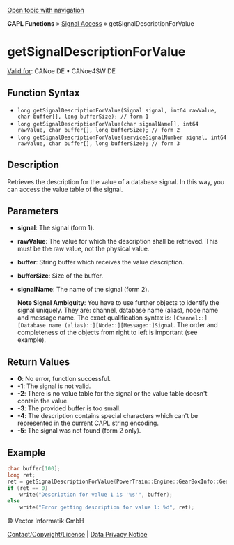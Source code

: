 [Open topic with navigation](../../../../CANoeDEFamily.htm#Topics/CAPLFunctions/SignalAccess/CAPLfunctionGetSignalDescriptionForValue.md)

**CAPL Functions** » [Signal Access](CAPLfunctionsSignalAccessOverview.md) » getSignalDescriptionForValue

# getSignalDescriptionForValue

[Valid for](../../Shared/FeatureAvailability.md): CANoe DE • CANoe4SW DE

## Function Syntax

- `long getSignalDescriptionForValue(Signal signal, int64 rawValue, char buffer[], long bufferSize); // form 1`
- `long getSignalDescriptionForValue(char signalName[], int64 rawValue, char buffer[], long bufferSize); // form 2`
- `long getSignalDescriptionForValue(serviceSignalNumber signal, int64 rawValue, char buffer[], long bufferSize); // form 3`

## Description

Retrieves the description for the value of a database signal. In this way, you can access the value table of the signal.

## Parameters

- **signal**: The signal (form 1).
- **rawValue**: The value for which the description shall be retrieved. This must be the raw value, not the physical value.
- **buffer**: String buffer which receives the value description.
- **bufferSize**: Size of the buffer.
- **signalName**: The name of the signal (form 2).

  **Note Signal Ambiguity**: You have to use further objects to identify the signal uniquely. They are: channel, database name (alias), node name and message name. The exact qualification syntax is: `[Channel::][Database name (alias)::][Node::][Message::]Signal`. The order and completeness of the objects from right to left is important (see example).

## Return Values

- **0**: No error, function successful.
- **-1**: The signal is not valid.
- **-2**: There is no value table for the signal or the value table doesn't contain the value.
- **-3**: The provided buffer is too small.
- **-4**: The description contains special characters which can't be represented in the current CAPL string encoding.
- **-5**: The signal was not found (form 2 only).

## Example

```c
char buffer[100]; 
long ret;
ret = getSignalDescriptionForValue(PowerTrain::Engine::GearBoxInfo::Gear, 1, buffer, elcount(buffer));
if (ret == 0) 
    write("Description for value 1 is '%s'", buffer);
else 
    write("Error getting description for value 1: %d", ret);
```

© Vector Informatik GmbH

[Contact/Copyright/License](../../Shared/ContactCopyrightLicense.md) | [Data Privacy Notice](https://www.vector.com/int/en/company/get-info/privacy-policy/)